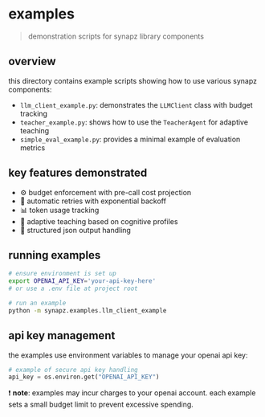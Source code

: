 # examples

> demonstration scripts for synapz library components

## overview

this directory contains example scripts showing how to use various synapz components:

- `llm_client_example.py`: demonstrates the `LLMClient` class with budget tracking
- `teacher_example.py`: shows how to use the `TeacherAgent` for adaptive teaching
- `simple_eval_example.py`: provides a minimal example of evaluation metrics

## key features demonstrated

- ⚙️ budget enforcement with pre-call cost projection
- 🔄 automatic retries with exponential backoff
- 📊 token usage tracking
- 🧠 adaptive teaching based on cognitive profiles
- 📝 structured json output handling

## running examples

```bash
# ensure environment is set up
export OPENAI_API_KEY='your-api-key-here'
# or use a .env file at project root

# run an example
python -m synapz.examples.llm_client_example
```

## api key management

the examples use environment variables to manage your openai api key:

```python
# example of secure api key handling
api_key = os.environ.get("OPENAI_API_KEY")
```

❗ **note**: examples may incur charges to your openai account. each example sets a small budget limit to prevent excessive spending. 
